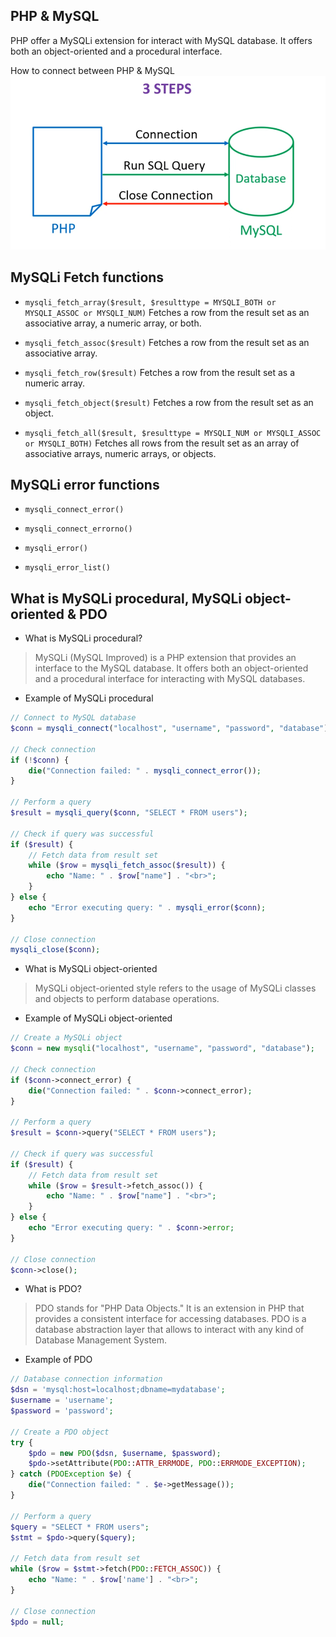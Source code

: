 ## PHP & MySQL
PHP offer a MySQLi extension for interact with MySQL database. It offers both an object-oriented and a procedural interface.

How to connect between PHP & MySQL 
![PHP MySQL conn](./mysql-conn.png)

## MySQLi Fetch functions
* `mysqli_fetch_array($result, $resulttype = MYSQLI_BOTH or MYSQLI_ASSOC or MYSQLI_NUM)`
Fetches a row from the result set as an associative array, a numeric array, or both.

* `mysqli_fetch_assoc($result)` 
Fetches a row from the result set as an associative array.

* `mysqli_fetch_row($result)`
Fetches a row from the result set as a numeric array.

* `mysqli_fetch_object($result)`
Fetches a row from the result set as an object.

* `mysqli_fetch_all($result, $resulttype = MYSQLI_NUM or MYSQLI_ASSOC or MYSQLI_BOTH)`
Fetches all rows from the result set as an array of associative arrays, numeric arrays, or objects.

## MySQLi error functions 
* `mysqli_connect_error()`

* `mysqli_connect_errorno()`

* `mysqli_error()`

* `mysqli_error_list()`

## What is MySQLi procedural, MySQLi object-oriented & PDO
* What is MySQLi procedural?
> MySQLi (MySQL Improved) is a PHP extension that provides an interface to the MySQL database. It offers both an object-oriented and a procedural interface for interacting with MySQL databases.

* Example of MySQLi procedural
```php
// Connect to MySQL database
$conn = mysqli_connect("localhost", "username", "password", "database");

// Check connection
if (!$conn) {
    die("Connection failed: " . mysqli_connect_error());
}

// Perform a query
$result = mysqli_query($conn, "SELECT * FROM users");

// Check if query was successful
if ($result) {
    // Fetch data from result set
    while ($row = mysqli_fetch_assoc($result)) {
        echo "Name: " . $row["name"] . "<br>";
    }
} else {
    echo "Error executing query: " . mysqli_error($conn);
}

// Close connection
mysqli_close($conn);
```

* What is MySQLi object-oriented
> MySQLi object-oriented style refers to the usage of MySQLi classes and objects to perform database operations.

* Example of MySQLi object-oriented
```php
// Create a MySQLi object
$conn = new mysqli("localhost", "username", "password", "database");

// Check connection
if ($conn->connect_error) {
    die("Connection failed: " . $conn->connect_error);
}

// Perform a query
$result = $conn->query("SELECT * FROM users");

// Check if query was successful
if ($result) {
    // Fetch data from result set
    while ($row = $result->fetch_assoc()) {
        echo "Name: " . $row["name"] . "<br>";
    }
} else {
    echo "Error executing query: " . $conn->error;
}

// Close connection
$conn->close();
```

* What is PDO?
> PDO stands for "PHP Data Objects." It is an extension in PHP that provides a consistent interface for accessing databases. PDO is a database abstraction layer that allows to interact with any kind of Database Management System.  

* Example of PDO
```php
// Database connection information
$dsn = 'mysql:host=localhost;dbname=mydatabase';
$username = 'username';
$password = 'password';

// Create a PDO object
try {
    $pdo = new PDO($dsn, $username, $password);
    $pdo->setAttribute(PDO::ATTR_ERRMODE, PDO::ERRMODE_EXCEPTION);
} catch (PDOException $e) {
    die("Connection failed: " . $e->getMessage());
}

// Perform a query
$query = "SELECT * FROM users";
$stmt = $pdo->query($query);

// Fetch data from result set
while ($row = $stmt->fetch(PDO::FETCH_ASSOC)) {
    echo "Name: " . $row['name'] . "<br>";
}

// Close connection
$pdo = null;
```